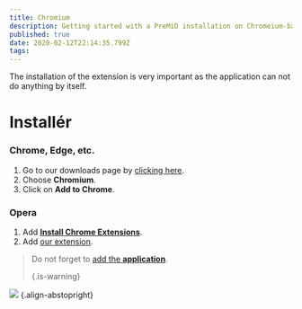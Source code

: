 ```yaml
---
title: Chromium
description: Getting started with a PreMiD installation on Chromeium-based browsers
published: true
date: 2020-02-12T22:14:35.799Z
tags: 
---
```


The installation of the extension is very important as the application can not do anything by itself.

# Installér
### Chrome, Edge, etc.
1. Go to our downloads page by [clicking here](https://premid.app/downloads).
2. Choose **Chromium**.
3. Click on **Add to Chrome**.

### Opera
1. Add **[Install Chrome Extensions](https://addons.opera.com/en/extensions/details/install-chrome-extensions/)**.
2. Add [our extension](https://premid.app/downloads).

> Do not forget to [add the **application**](/install). 
> 
> {.is-warning}

![](https://img.icons8.com/color/2x/chrome.png) {.align-abstopright}